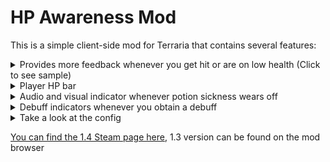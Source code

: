 # HP Awareness Mod
This is a simple client-side mod for Terraria that contains several features:

<Details>
  <Summary>Provides more feedback whenever you get hit or are on low health (Click to see sample)</Summary>
  <img src="https://steamuserimages-a.akamaihd.net/ugc/1702909413641986435/1BAF21EBF668D8AB48F8A64944D0C2E4C7FFFAE7/?imw=637&imh=358&ima=fit&impolicy=Letterbox&imcolor=%23000000&letterbox=false">
</Details>

<Details>
  <Summary>Player HP bar</Summary>
  <img src="https://steamuserimages-a.akamaihd.net/ugc/1695031707209870283/62AC195008784E392FFC53D74F9A7BBCFC0B411A/?imw=637&imh=358&ima=fit&impolicy=Letterbox&imcolor=%23000000&letterbox=false">
</Details>

<Details>
  <Summary>Audio and visual indicator whenever potion sickness wears off</Summary>
  <img src="https://steamuserimages-a.akamaihd.net/ugc/1702909413641998170/9D66ACB82C4E3422F94941ACD6BE1B5A370C394D/?imw=637&imh=358&ima=fit&impolicy=Letterbox&imcolor=%23000000&letterbox=false">
</Details>
  
<Details>
  <Summary>Debuff indicators whenever you obtain a debuff</Summary>
  <img src="https://steamuserimages-a.akamaihd.net/ugc/1702909413642000496/F33BE0E05E716CB1F2584F650A0C9D9383EE6C3D/?imw=637&imh=358&ima=fit&impolicy=Letterbox&imcolor=%23000000&letterbox=false">
</Details>

<Details>
  <Summary>Take a look at the config</Summary>
  <img src="https://steamuserimages-a.akamaihd.net/ugc/1856043445673607782/605C15B16450532287B27CF88B226C26EFD47A29/?imw=5000&imh=5000&ima=fit&impolicy=Letterbox&imcolor=%23000000&letterbox=false">
</Details>

[You can find the 1.4 Steam page here](https://steamcommunity.com/sharedfiles/filedetails/?id=2564503881), 1.3 version can be found on the mod browser
